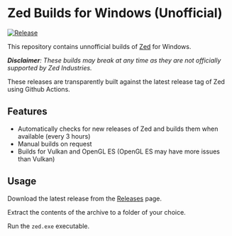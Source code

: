 # Zed Builds for Windows (Unofficial)

[![Release](https://github.com/xarunoba/zed-windows/actions/workflows/release.yml/badge.svg)](https://github.com/xarunoba/zed-windows/actions/workflows/release.yml)

This repository contains unnofficial builds of [Zed](https://github.com/zed-industries/zed) for Windows.

***Disclaimer**: These builds may break at any time as they are not officially supported by Zed Industries.*

These releases are transparently built against the latest release tag of Zed using Github Actions.

## Features

- Automatically checks for new releases of Zed and builds them when available (every 3 hours)
- Manual builds on request
- Builds for Vulkan and OpenGL ES (OpenGL ES may have more issues than Vulkan)

## Usage

Download the latest release from the [Releases](https://github.com/xarunoba/zed-windows/releases) page.

Extract the contents of the archive to a folder of your choice.

Run the `zed.exe` executable.

